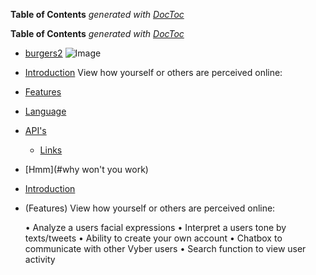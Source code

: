 <!-- START doctoc generated TOC please keep comment here to allow auto update -->
<!-- DON'T EDIT THIS SECTION, INSTEAD RE-RUN doctoc TO UPDATE -->
**Table of Contents**  *generated with [DocToc](https://github.com/thlorenz/doctoc)*

**Table of Contents**  *generated with [DocToc](https://github.com/thlorenz/doctoc)*


- [burgers2](#burgers2)
![Image](https://media.giphy.com/media/qE8EuaecyLH6U/giphy.gif)
- [Introduction](#Introduction)
    View how yourself or others are perceived online:
- [Features](#Features)
- [Language](#Language)
- [API's](#API's)
  - [Links](#links)

- [Hmm](#why won't you work)

- [Introduction]() 

- (Features)
View how yourself or others are perceived online:
<ul>
•	Analyze a users facial expressions
•	Interpret a users tone by texts/tweets
•	Ability to create your own account
•	Chatbox to communicate with other Vyber users
•	Search function to view user activity 
</ul>
<!-- END doctoc generated TOC please keep comment here to allow auto update -->

<!-- # burgers2
Heading
=======

## Sub-heading

Paragraphs are separated
by a blank line.

Two spaces at the end of a line  
produces a line break.

Text attributes _italic_, 
**bold**, `monospace`.

Horizontal rule:

---

Bullet list:

  * apples
  * oranges
  * pears

Numbered list:

  1. wash
  2. rinse
  3. repeat

A [link](http://example.com).

![Image](https://media.giphy.com/media/qE8EuaecyLH6U/giphy.gif)

> Markdown uses email-style > characters for blockquoting.

Inline <abbr title="Hypertext Markup Language">HTML</abbr> is supported. -->
